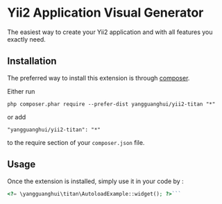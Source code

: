 Yii2 Application Visual Generator
=================================
The easiest way to create your Yii2 application and with all features you exactly need.

Installation
------------

The preferred way to install this extension is through [composer](http://getcomposer.org/download/).

Either run

```
php composer.phar require --prefer-dist yangguanghui/yii2-titan "*"
```

or add

```
"yangguanghui/yii2-titan": "*"
```

to the require section of your `composer.json` file.


Usage
-----

Once the extension is installed, simply use it in your code by  :

```php
<?= \yangguanghui\titan\AutoloadExample::widget(); ?>```